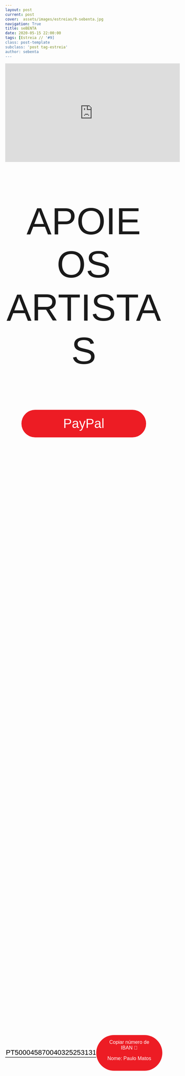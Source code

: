 ```yaml
---
layout: post
current: post
cover:  assets/images/estreias/9-sebenta.jpg
navigation: True
title: seBENTA
date: 2020-05-15 22:00:00
tags: [Estreia // '#9]
class: post-template
subclass: 'post tag-estreia'
author: sebenta
---
```


<!-- warning: keep the content after the ? in the link, for autoplay -->
<iframe width="560" height="315" src="https://www.youtube.com/embed/knwm0glyR9U?rel=0&amp;autoplay=1&amp;controls=0&amp;showinfo=0" frameborder="0" allow="accelerometer; autoplay; encrypted-media; gyroscope; picture-in-picture" allowfullscreen></iframe>



<!-- CSS code for some personalization -->
<style>
    .button {
      margin: auto;  
      display: block;
      border-radius: 70px;
      background-color: #ED1C24;
      border: none;
      color: #FFFFFF;
      text-align: center;
      font-family: "Verdana", sans-serif;
      font-size: 2.6rem;
      padding: 20px;
      width: 25rem;
      transition: all 0.5s;
      cursor: pointer;
    }
    
    .button span {
      cursor: pointer;
      display: inline-block;
      position: relative;
      transition: 0.5s;
    }
    
    .button span:after {
      content: '\00bb';
      position: absolute;
      opacity: 0;
      top: 0;
      right: -20px;
      transition: 0.5s;
    }
    
    .button:hover span {
      padding-right: 25px;
    }
    
    .button:hover span:after {
      opacity: 1;
      right: 0;
       display: inline-block;
    }


    .apoia {
        font-family: "Avant Garde", Avantgarde, "Century Gothic", CenturyGothic, "AppleGothic", sans-serif;
        font-size: 3vmax;
        text-align: center;
        text-transform: uppercase;
        text-rendering: optimizeLegibility;
    }


    .iban{
      margin: auto;  
      text-align: center;
      font-family: "Verdana", sans-serif;
      font-size: 1.8rem;
      padding-top: 2rem;
    }

    .btn {
      border: none;
      background-color: inherit;
      padding: 14px 28px;
      font-size: 16px;
      cursor: pointer;
      display: inline-block;
      font-family: "Verdana", sans-serif;
      border-radius: 70px;
    }

    .btn:hover {background: #454545;}

    .success {color: green;}
    .info {color: dodgerblue;}
    .warning {color: orange;}
    .danger {color: red;}
    .default {color: black;}

    /* Blue */
    .info {
      color: white;
      background: #2196F3;
      background-color: #ED1C24;
      font-family: "Verdana", sans-serif;
    }

    .info:hover {
      background: #454545;
      color: white;
    }

    .no-outline:focus {
      outline: none;
    }

  .info_numbers{
    font-family: "Verdana", sans-serif;
    font-size: 1.4rem;
  }
    
    .centerthat{
      height: 100%;
      display: flex;
      align-items: center;
      justify-content: center;
    }

    input {
      border-top-style: hidden;
      border-right-style: hidden;
      border-left-style: hidden;
      border-bottom-style: groove;
    }

</style>

<!-- JAVASCRIPT functions for autocopying text-->
<script>
function myFunction() {
  /* Get the text field */
  var copyText = document.getElementById("myInput");

  /* Select the text field */
  copyText.select();
  copyText.setSelectionRange(0, 99999); /*For mobile devices*/

  /* Copy the text inside the text field */
  document.execCommand("copy");

  // /* Alert the copied text */
  // alert("Copied the text: " + copyText.value);
}
function myFunction2() {
  /* Get the text field */
  var copyText = document.getElementById("myInput2");

  /* Select the text field */
  copyText.select();
  copyText.setSelectionRange(0, 99999); /*For mobile devices*/

  /* Copy the text inside the text field */
  document.execCommand("copy");

  // /* Alert the copied text */
  // alert("Copied the text: " + copyText.value);
}
</script>




<div class="center">
    <p class = "apoia">Apoie os artistas</p> 
    <button class="button" onclick="window.location.href = 'https://paypal.me/paulecas';"><span>PayPal </span></button>
<br>
<div class = "centerthat">
  <!-- The text field -->
  <input type="text" class="no-outline info_numbers" value="PT50004587004032525313175" id="myInput"> 
  <!-- The button used to copy the text -->
  <button class="btn info"  onclick="myFunction()">Copiar número de IBAN 🏧 <br />

  Nome: Paulo Matos </button>
</div>
<br>
<br>

 <div class = "centerthat"> 
  <!-- The text field -->
  <input type="text" class="no-outline info_numbers" value="915683668" id="myInput2">
  <!-- The button used to copy the text -->
  <button class="btn info" onclick="myFunction2()">Copiar número de MBWAY 📲</button>
</div>

</div>  



<br>

seBENTA apresentam ao vivo “Mundo Irreal”, em concerto através da plataforma de conteúdos artísticos TEIA19.
“Mundo Irreal” é o single de avanço para o próximo álbum do trio, composto por Paulecas na voz e no baixo, Fadista na bateria e Ricko na guitarra (músico convidado).

Os seBENTA assumem cada vez mais um lugar de excelência no panorama do rock nacional como uma das melhores bandas da atualidade. A 18 de Maio de 2020, celebram 16 anos. “Bem, Pensando Assim” foi o primeiro single da banda. Retirado do álbum “O Beijo” (2006), estreou na Antena 3 e tornou-se rapidamente num sucesso de popularidade de rádio. Dois anos depois, com o tema “Ver Vamos” (2008), retirado do álbum “Efeito Secundário”, a banda criou um verdadeiro hino de rádio e televisão. E quem não se lembra de ouvir “Balas de Prata” e “Olhos de Quem”? Temas que foram tantas vezes ouvidos e preferidos do público. Em 2012 e 2013, anos em que o mundo podia acabar, os seBENTA fizeram-nos acreditar que o amor tudo pode com “Grita Pelo Nosso Amor”. Em 2016 a banda surpreendeu com o álbum Raio-X e conseguiu reunir Zé Pedro (Xutos & Pontapés) e o famoso surfista Garrett McNamara no single “VIVE”. Foi um álbum que colocou a banda em lugar de destaque nos escaparates do rock nacional. Um dos marcos mais importantes aconteceu em 2019: os SEBENTA assinalaram os 15 anos da banda e proporcionaram um grande concerto no Lisboa ao Vivo.

Os seBENTA, com tantas provas dadas, continuam a fazer dos seus concertos momentos únicos e imperdíveis. A banda continua a ser contagiada com a energia recebida pelo público tanto nas melhores salas nacionais como fora do país. E de olhos postos no momento presente, a banda promete voltar a surpreender com o próximo álbum. Estão agora a terminar as gravações de um disco que vai ter como novidade a apresentação de alguns temas cantados em inglês, entre outras surpresas.



### Segue os seBENTA
* Facebook: <a href="https://www.facebook.com/mrcharliemancini/">https://www.facebook.com/seBENTA.official/</a>
* Instagram: <a href="https://www.instagram.com/mrcharliemancini/">https://www.instagram.com/sebenta_official//</a>
* YouTube: <a href="https://www.instagram.com/mrcharliemancini/">https://www.youtube.com/channel/UC3JucakODLMkOoXdkjh7kvw</a>


